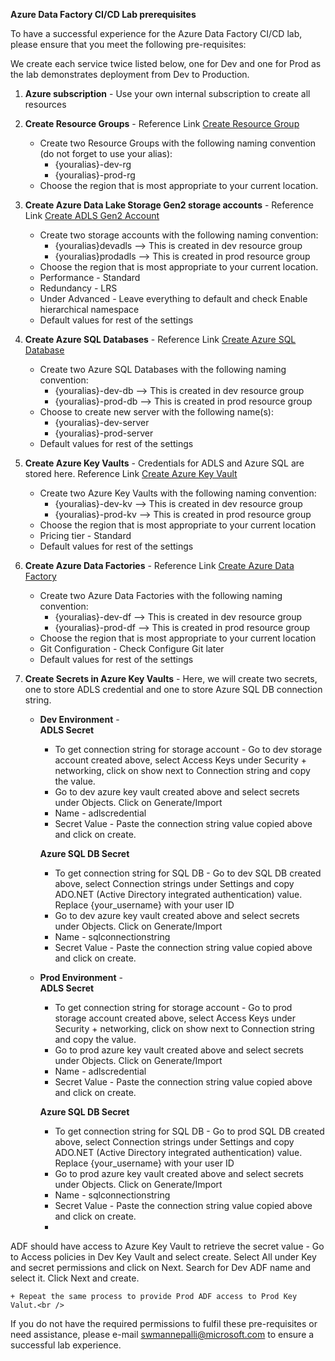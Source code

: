 
**Azure Data Factory CI/CD Lab prerequisites**

To have a successful experience for the Azure Data Factory CI/CD lab, please ensure that you meet the following pre-requisites:

We create each service twice listed below, one for Dev and one for Prod as the lab demonstrates deployment from Dev to Production.  

1. **Azure subscription** - Use your own internal subscription to create all resources
2. **Create Resource Groups** - Reference Link [Create Resource Group](https://learn.microsoft.com/en-us/azure/azure-resource-manager/management/manage-resource-groups-portal#create-resource-groups) <br />

	* Create two Resource Groups with the following naming convention (do not forget to use your alias):<br />
		 + {youralias}-dev-rg  <br />
		 + {youralias}-prod-rg <br />
	* Choose the region that is most appropriate to your current location.
	
3. **Create Azure Data Lake Storage Gen2 storage accounts** -  Reference Link [Create ADLS Gen2 Account](https://learn.microsoft.com/en-us/azure/storage/blobs/create-data-lake-storage-account)  <br />

 	* Create two storage accounts with the following naming convention:<br />
		+ {youralias}devadls --> This is created in dev resource group <br /> 
		+ {youralias}prodadls --> This is created in prod resource group <br /> 
	* Choose the region that is most appropriate to your current location.
	* Performance - Standard
	* Redundancy - LRS
	* Under Advanced - Leave everything to default and check Enable hierarchical namespace
	* Default values for rest of the settings <br />

4. **Create Azure SQL Databases** -  Reference Link [Create Azure SQL Database](https://learn.microsoft.com/en-us/azure/azure-sql/database/single-database-create-quickstart?view=azuresql&tabs=azure-portal) <br />

	* Create two Azure SQL Databases with the following naming convention:<br />
		+ {youralias}-dev-db --> This is created in dev resource group <br /> 
		+ {youralias}-prod-db --> This is created in prod resource group <br /> 
	* Choose to create new server with the following name(s):<br />
		+ {youralias}-dev-server
		+ {youralias}-prod-server
	* Default values for rest of the settings <br />
	
5. **Create Azure Key Vaults** -  Credentials for ADLS and Azure SQL are stored here. Reference Link [Create Azure Key Vault](https://learn.microsoft.com/en-us/azure/key-vault/general/quick-create-portal) <br />

	* Create two Azure Key Vaults with the following naming convention:<br />
		+ {youralias}-dev-kv --> This is created in dev resource group <br /> 
		+ {youralias}-prod-kv --> This is created in prod resource group <br /> 
	* Choose the region that is most appropriate to your current location
	* Pricing tier - Standard
	* Default values for rest of the settings <br />
6. **Create Azure Data Factories** - Reference Link [Create Azure Data Factory](https://learn.microsoft.com/en-us/azure/data-factory/quickstart-create-data-factory)<br />
	* Create two Azure Data Factories with the following naming convention:<br />
		+ {youralias}-dev-df --> This is created in dev resource group <br /> 
		+ {youralias}-prod-df --> This is created in prod resource group <br /> 
	* Choose the region that is most appropriate to your current location
	* Git Configuration - Check Configure Git later
	* Default values for rest of the settings <br />

7. **Create Secrets in Azure Key Vaults** - Here, we will create two secrets, one to store ADLS credential and one to store Azure SQL DB connection string.
	
	* **Dev Environment** - <br />
		 **ADLS Secret**
		+ To get connection string for storage account - Go to dev storage account created above, select Access Keys under Security + networking, click on show next to Connection string and copy the value.
		+ Go to dev azure key vault created above and select secrets under Objects. Click on Generate/Import
		+ Name - adlscredential
		+ Secret Value - Paste the connection string value copied above and click on create. <br />
	
		**Azure SQL DB Secret**
		+ To get connection string for SQL DB - Go to dev SQL DB created above, select Connection strings under Settings and copy ADO.NET (Active Directory integrated authentication) value. Replace {your_username} with your user ID
		+ Go to dev azure key vault created above and select secrets under Objects. Click on Generate/Import
		+ Name - sqlconnectionstring
		+ Secret Value - Paste the connection string value copied above and click on create.

	* **Prod Environment** - <br />
		 **ADLS Secret**
		+ To get connection string for storage account - Go to prod storage account created above, select Access Keys under Security + networking, click on show next to Connection string and copy the value.
		+ Go to prod azure key vault created above and select secrets under Objects. Click on Generate/Import
		+ Name - adlscredential
		+ Secret Value - Paste the connection string value copied above and click on create.<br />
		
		**Azure SQL DB Secret**
		+ To get connection string for SQL DB - Go to prod SQL DB created above, select Connection strings under Settings and copy ADO.NET (Active Directory integrated authentication) value. Replace {your_username} with your user ID
		+ Go to prod azure key vault created above and select secrets under Objects. Click on Generate/Import
		+ Name - sqlconnectionstring
		+ Secret Value - Paste the connection string value copied above and click on create. <br />
		+ 
ADF should have access to Azure Key Vault to retrieve the secret value - Go to Access policies in Dev Key Vault and select create. Select All under Key and secret permissions and click on Next. Search for Dev ADF name and select it. Click Next and create. <br />

	+ Repeat the same process to provide Prod ADF access to Prod Key Valut.<br />
	
If you do not have the required permissions to fulfil these pre-requisites or need assistance, please e-mail swmannepalli@microsoft.com to ensure a successful lab experience.
